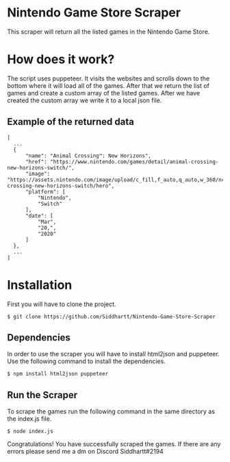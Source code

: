 # Nintendo Game Store Scraper
This scraper will return all the listed games in the Nintendo Game Store.

# How does it work?
The script uses puppeteer. It visits the websites and scrolls down to the bottom where it will load all of the games. After that we return the list of games and create a custom array of the listed games. After we have created the custom array we write it to a local json file.

## Example of the returned data
```console
[
  ...
  {
      "name": "Animal Crossing™: New Horizons",
      "href": "https://www.nintendo.com/games/detail/animal-crossing-new-horizons-switch/",
      "image": "https://assets.nintendo.com/image/upload/c_fill,f_auto,q_auto,w_360/ncom/en_US/games/switch/a/animal-crossing-new-horizons-switch/hero",
      "platform": [
          "Nintendo",
          "Switch"
      ],
      "date": [
          "Mar",
          "20,",
          "2020"
      ]
  },
  ...
]
```
# Installation
First you will have to clone the project.
```console
$ git clone https://github.com/Siddhartt/Nintendo-Game-Store-Scraper
```

## Dependencies
In order to use the scraper you will have to install html2json and puppeteer. Use the following command to install the dependencies.
```console
$ npm install html2json puppeteer
```

## Run the Scraper
To scrape the games run the following command in the same directory as the index.js file.
```console
$ node index.js
```

Congratulations! You have successfully scraped the games.
If there are any errors please send me a dm on Discord
Siddhartt#2194
